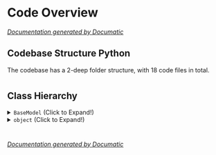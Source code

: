 # Code Overview

[_Documentation generated by Documatic_](https://www.documatic.com)

<!---Documatic-section-Codebase Structure Python-start--->
## Codebase Structure Python

The codebase has a 2-deep folder structure,
                with 18 code files in total.

# #
<!---Documatic-section-Codebase Structure Python-end--->

<!---Documatic-section-Class Hierarchy-start--->
## Class Hierarchy

<!---Documatic-block-BaseModel-start--->
<details>
	<summary><code>BaseModel</code> (Click to Expand!)</summary>

* fastapi_skeleton.models.heartbeat.HearbeatResult
* fastapi_skeleton.models.payload.HousePredictionPayload
* fastapi_skeleton.models.prediction.HousePredictionResult
</details>
<!---Documatic-block-BaseModel-end--->

<!---Documatic-block-object-start--->
<details>
	<summary><code>object</code> (Click to Expand!)</summary>

* fastapi_skeleton.services.models.HousePriceModel
</details>
<!---Documatic-block-object-end--->

# #
<!---Documatic-section-Class Hierarchy-end--->

[_Documentation generated by Documatic_](https://www.documatic.com)